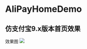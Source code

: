 # AliPayHomeDemo
## 仿支付宝9.x版本首页效果<br>
效果图 ![](https://github.com/涛昇依旧/AliPayHomeDemo/raw/master/Photos/result.gif)
